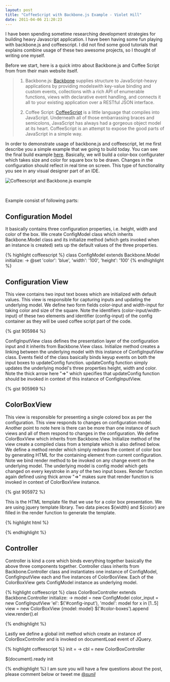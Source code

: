 ```yaml
---
layout: post
title: "CoffeeScript with Backbone.js Example - Violet Hill"
date: 2011-04-06 21:20:23
---
```


I have been spending sometime researching development strategies for building heavy Javascript application. I have been having some fun playing with backbone.js and coffeescript. I did not find some good tutorials that explains combine usage of these two awesome projects, so I thought of writing one myself.

Before we start, here is a quick intro about Backbone.js and Coffee Script from from their main website itself.

> 1. Backbone.js: [Backbone][1] supplies structure to JavaScript-heavy applications by providing modelswith key-value binding and custom events, collections with a rich API of enumerable functions, views with declarative event handling, and connects it all to your existing application over a RESTful JSON interface.
>
> 2. Coffee Script: [CoffeeScript][2] is a little language that compiles into JavaScript. Underneath all of those embarrassing braces and semicolons, JavaScript has always had a gorgeous object model at its heart. CoffeeScript is an attempt to expose the good parts of JavaScript in a simple way.

In order to demonstrate usage of backbone.js and coffeescript, let me first describe you a simple example that we going to build today. You can see the final build example [here][3]. Basically, we will build a color-box configurater which takes size and color for square box to be drawn. Changes in the configuration should reflect in real time on screen. This type of functionality you see in any visual designer part of an IDE.

![Coffeescript and Backbone.js example][4]

 

Example consist of following parts:

## Configuration Model
It basically contains three configuration properties, i.e. height, width and color of the box. We create ConfigModel class which inherits Backbone.Model class and its initialize method (which gets invoked when an instance is created) sets up the default values of the three properties. 

{% highlight coffeescript %}
class ConfigModel extends Backbone.Model
  initialize: ->
    @set 'color': 'blue', 'width': '100', 'height': '100'
{% endhighlight %}

## Configuration View
This view contains two input text boxes which are initialized with default values. This view is responsible for capturing inputs and updating the underlying model. We define two form fields color-input and width-input for taking color and size of the square. Note the identifiers (color-input/width-input) of these two elements and identifier (config-input) of the config container as they will be used coffee script part of the code.

{% gist 905984 %}

ConfigInputView class defines the presentation layer of the configuration input and it inherits from Backbone.View class. Initialize method creates a linking between the underlying model with this instance of ConfigInputView class. Events field of the class basically binds keyup events on both the input boxes to updateConfig function. updateConfig function simply updates the underlying model's three properties height, width and color. Note the thick arrow here "=>" which specifies that updateConfig function should be invoked in context of this instance of ConfigInputView. 

{% gist 905969 %} 

## ColorBoxView
This view is responsible for presenting a single colored box as per the configuration. This view responds to changes on configuration model. Another point to note here is there can be more than one instance of such views and all of them respond to changes in the configuration. We define ColorBoxView which inherits from Backbone.View. Initialize method of the view create a compiled class from a template which is also defined below. We define a method render which simply redraws the content of color box by generating HTML for the containing element from current configuration. Note we bind render method to be invoked on any change event on the underlying model. The underlying model is config model which gets changed on every keystroke in any of the two input boxes. Render function again defined using thick arrow "=>" makes sure that render function is invoked in context of ColorBoxView instance.

{% gist 905972 %}

This is the HTML template file that we use for a color box presentation. We are using jquery template library. Two data pieces ${width} and ${color} are filled in the render function to generate the template.

{% highlight html %}
<script type="text/x-jquery-tmpl" id="color-box-template">
     <div style="margin: 20px; float: left;height:${width}px; width: ${width}px; background-color: ${color}; border: 2px solid;">
     </div>
</script>

{% endhighlight %}
 

## Controller
Controller is kind a core which binds everything together basically the above three components together. Controller class inherits from Backbone.Controller class and instantiates one instance of ConfigModel, ConfigInputView each and five instances of ColorBoxView. Each of the ColorBoxView gets ConfigModel instance as underlying model.

{% highlight coffeescript %}
class ColorBoxController extends Backbone.Controller
    initialize: ->
       model = new ConfigModel
       color_input = new ConfigInputView 'el': $('#config-input'), 'model': model
       for x in [1..5]
          view = new ColorBoxView {model: model}
          $('#color-boxes').append view.render().el
          
{% endhighlight %}
 

Lastly we define a global init method which create an instance of ColorBoxController and is invoked on documentLoad event of JQuery.

{% highlight coffeescript %}
init = ->
    cbl = new ColorBoxController
 
$(document).ready init

{% endhighlight %}
I am sure you will have a few questions about the post, please comment below or tweet me [@_sunil_][5]

[1]: http://github.com/documentcloud/backbone/
[2]: http://jashkenas.github.com/coffee-script/
[3]: http://droot.github.com/colorbox/app.html
[4]: http://droot.github.com/colorbox/cf_1.png
[5]: http://twitter.com/_sunil_
